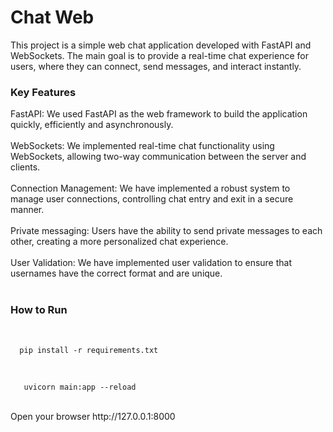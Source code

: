 <h1> Chat Web </h1>

<p1>This project is a simple web chat application developed with FastAPI and WebSockets. The main goal is to provide a real-time chat experience for users, where they can connect, send messages, and interact instantly.</p1>

<h3>Key Features</h3>
<p1> FastAPI: We used FastAPI as the web framework to build the application quickly, efficiently and asynchronously.</p1><br><br>
<p1>WebSockets: We implemented real-time chat functionality using WebSockets, allowing two-way communication between the server and clients.</p1><br><br>
<p1> Connection Management: We have implemented a robust system to manage user connections, controlling chat entry and exit in a secure manner.</p1><br><br>
<p1>Private messaging: Users have the ability to send private messages to each other, creating a more personalized chat experience.</p1><br><br>
<p1>User Validation: We have implemented user validation to ensure that usernames have the correct format and are unique.</p1><br><br>


<h3>How to Run</h3><br>

      pip install -r requirements.txt

<br> 
      
       uvicorn main:app --reload


<br>
Open your browser http://127.0.0.1:8000
